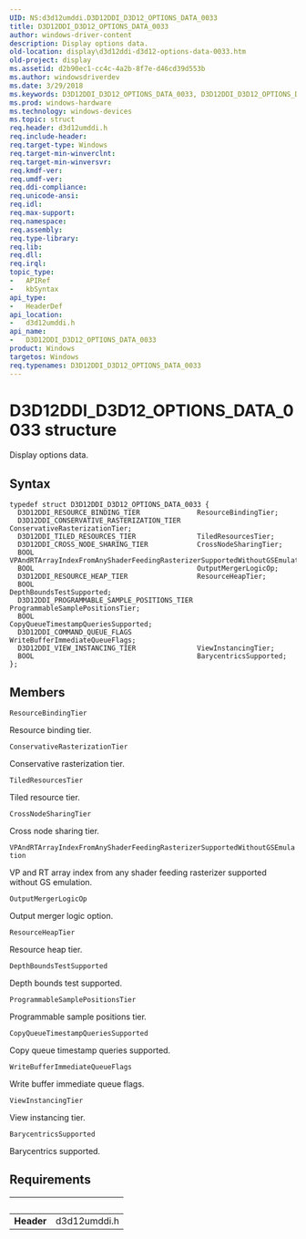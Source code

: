 ```yaml
---
UID: NS:d3d12umddi.D3D12DDI_D3D12_OPTIONS_DATA_0033
title: D3D12DDI_D3D12_OPTIONS_DATA_0033
author: windows-driver-content
description: Display options data.
old-location: display\d3d12ddi-d3d12-options-data-0033.htm
old-project: display
ms.assetid: d2b90ec1-cc4c-4a2b-8f7e-d46cd39d553b
ms.author: windowsdriverdev
ms.date: 3/29/2018
ms.keywords: D3D12DDI_D3D12_OPTIONS_DATA_0033, D3D12DDI_D3D12_OPTIONS_DATA_0033 structure [Display Devices], d3d12umddi/D3D12DDI_D3D12_OPTIONS_DATA_0033, display.d3d12ddi-d3d12-options-data-0033
ms.prod: windows-hardware
ms.technology: windows-devices
ms.topic: struct
req.header: d3d12umddi.h
req.include-header: 
req.target-type: Windows
req.target-min-winverclnt: 
req.target-min-winversvr: 
req.kmdf-ver: 
req.umdf-ver: 
req.ddi-compliance: 
req.unicode-ansi: 
req.idl: 
req.max-support: 
req.namespace: 
req.assembly: 
req.type-library: 
req.lib: 
req.dll: 
req.irql: 
topic_type:
-	APIRef
-	kbSyntax
api_type:
-	HeaderDef
api_location:
-	d3d12umddi.h
api_name:
-	D3D12DDI_D3D12_OPTIONS_DATA_0033
product: Windows
targetos: Windows
req.typenames: D3D12DDI_D3D12_OPTIONS_DATA_0033
---
```


# D3D12DDI_D3D12_OPTIONS_DATA_0033 structure
Display options data.

## Syntax
```
typedef struct D3D12DDI_D3D12_OPTIONS_DATA_0033 {
  D3D12DDI_RESOURCE_BINDING_TIER              ResourceBindingTier;
  D3D12DDI_CONSERVATIVE_RASTERIZATION_TIER    ConservativeRasterizationTier;
  D3D12DDI_TILED_RESOURCES_TIER               TiledResourcesTier;
  D3D12DDI_CROSS_NODE_SHARING_TIER            CrossNodeSharingTier;
  BOOL                                        VPAndRTArrayIndexFromAnyShaderFeedingRasterizerSupportedWithoutGSEmulation;
  BOOL                                        OutputMergerLogicOp;
  D3D12DDI_RESOURCE_HEAP_TIER                 ResourceHeapTier;
  BOOL                                        DepthBoundsTestSupported;
  D3D12DDI_PROGRAMMABLE_SAMPLE_POSITIONS_TIER ProgrammableSamplePositionsTier;
  BOOL                                        CopyQueueTimestampQueriesSupported;
  D3D12DDI_COMMAND_QUEUE_FLAGS                WriteBufferImmediateQueueFlags;
  D3D12DDI_VIEW_INSTANCING_TIER               ViewInstancingTier;
  BOOL                                        BarycentricsSupported;
};
```

## Members


`ResourceBindingTier`

Resource binding tier.

`ConservativeRasterizationTier`

Conservative rasterization tier.

`TiledResourcesTier`

Tiled resource tier.

`CrossNodeSharingTier`

Cross node sharing tier.

`VPAndRTArrayIndexFromAnyShaderFeedingRasterizerSupportedWithoutGSEmulation`

VP and RT array index from any shader feeding rasterizer supported without GS emulation.

`OutputMergerLogicOp`

Output merger logic option.

`ResourceHeapTier`

Resource heap tier.

`DepthBoundsTestSupported`

Depth bounds test supported.

`ProgrammableSamplePositionsTier`

Programmable sample positions tier.

`CopyQueueTimestampQueriesSupported`

Copy queue timestamp queries supported.

`WriteBufferImmediateQueueFlags`

Write buffer immediate queue flags.

`ViewInstancingTier`

View instancing tier.

`BarycentricsSupported`

Barycentrics supported.


## Requirements
| &nbsp; | &nbsp; |
| ---- |:---- |
| **Header** | d3d12umddi.h |